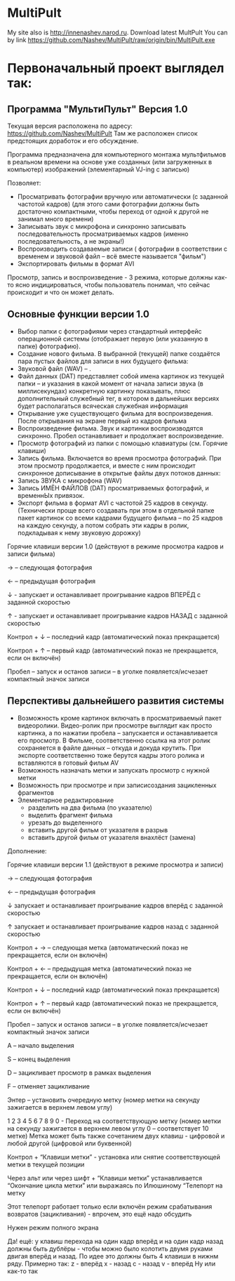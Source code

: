 MultiPult
=========

My site also is http://innenashev.narod.ru.
Download latest MultPult You can by link https://github.com/Nashev/MultiPult/raw/origin/bin/MultiPult.exe

Первоначальный проект выглядел так:
===================================

Программа "МультиПульт" Версия 1.0
----------------------------------

Текущая версия расположена по адресу: https://github.com/Nashev/MultiPult 
Там же расположен список предстоящих доработок и его обсуждение.

Программа предназначена для компьютерного монтажа мультфильмов в реальном времени на основе уже созданных (или загруженных в компьютер) изображений (элементарный VJ-ing с записью)

Позволяет:
* Просматривать фотографии вручную или автоматически (с заданной частотой кадров) (для этого сами фотографии должны быть достаточно компактными, чтобы переход от  одной к другой не занимал много времени)
* Записывать звук с микрофона и синхронно записывать последовательность просматриваемых кадров (именно последовательность, а не экраны!)
* Воспроизводить создаваемые записи ( фотографии в соответствии с временем и звуковой файл – всё вместе называется "фильм")
* Экспортировать фильмы в формат AVI

Просмотр, запись и воспроизведение - 3 режима, которые должны как-то ясно индицироваться, чтобы пользователь понимал, что сейчас происходит и что он может делать.

Основные функции версии 1.0
----------------------------------

* Выбор папки с фотографиями через стандартный интерфейс операционной системы (отображает первую (или указанную в папке) фотографию).
* Создание нового фильма. В выбранной (текущей) папке создаётся пара пустых файлов для записи в них будущего фильма:
* Звуковой файл (WAV) – .
* Файл данных (DAT) представляет собой имена картинок из текущей папки – и указания в какой момент от начала записи звука (в миллисекундах) конкретную картинку показывать, плюс дополнительный служебный тег, в котором в дальнейших версиях будет располагаться всяческая служебная информация
* Открывание уже существующего фильма для воспроизведения. После открывания на экране первый из кадров фильма
* Воспроизведение фильма. Звук и картинки воспроизводятся синхронно. Пробел останавливает и продолжает воспроизведение.
* Просмотр фотографий из папки с помощью клавиатуры (см. Горячие клавиши) 
* Запись фильма. Включается во время просмотра фотографий. При этом просмотр продолжается, и вместе с ним происходит синхронное дописывание в открытые файлы двух потоков данных:
* Запись ЗВУКА с микрофона (WAV)
* Запись ИМЁН ФАЙЛОВ (DAT) просматриваемых фотографий, и временнЫх привязок. 
* Экспорт фильма в формат AVI с частотой 25 кадров в секунду. (Технически проще всего создавать при этом в отдельной папке пакет картинок со всеми кадрами будущего фильма – по 25 кадров на каждую секунду, а потом собрать эти кадры в ролик, подкладывая к нему звуковую дорожку)


Горячие клавиши версии 1.0 (действуют в режиме просмотра кадров и записи фильма)

 → – следующая фотография

 ← – предыдущая фотография

 ↓ - запускает и останавливает проигрывание кадров ВПЕРЁД с заданной скоростью

 ↑ - запускает и останавливает проигрывание кадров НАЗАД с заданной скоростью

 Контрол  +  ↓  – последний кадр (автоматический показ прекращается)

 Контрол  +  ↑  – первый кадр (автоматический показ не прекращается, если он включён)

 Пробел  – запуск и останов записи – в уголке появляется/исчезает компактный значок записи

Перспективы дальнейшего развития системы
----------------------------------

* Возможность кроме картинок включать в просматриваемый пакет видеоролики. Видео-ролик при просмотре выглядит как просто картинка, а по нажатии пробела – запускается и останавливается его просмотр. В Фильме, соответственно ссылка на этот ролик сохраняется в файле данных – откуда и докуда крутить. При экспорте соответственно тоже берутся кадры этого ролика и вставляются в готовый фильм AV
* Возможность назначать метки и запускать просмотр с нужной метки
* Возможность при просмотре и при записисоздания зацикленных фрагментов
* Элементарное редактирование 
    * разделить на два фильма (по указателю)
    * выделить фрагмент фильма
    * урезать до выделенного
    * вставить другой фильм от указателя в разрыв
    * вставить другой фильм от указателя внахлёст (замена)

Дополнение:

Горячие клавиши версии 1.1 (действуют в режиме просмотра и записи)

 → – следующая фотография

 ← – предыдущая фотография

 ↓   запускает и останавливает проигрывание кадров вперёд с заданной скоростью

 ↑  запускает и останавливает проигрывание кадров назад с заданной скоростью

 Контрол  + → – следующая метка (автоматический показ не прекращается, если он включён)

 Контрол  + ← – предыдущая метка (автоматический показ не прекращается, если он включён)

 Контрол  +  ↓    – последний кадр (автоматический показ прекращается)

 Контрол  +  ↑   – первый кадр (автоматический показ не прекращается, если он включён)

 Пробел  – запуск и останов записи – в уголке появляется/исчезает компактный значок записи

 A – начало выделения

 S  – конец выделения 

 D – зацикливает просмотр в рамках выделения

 F  – отменяет зацикливание

 Энтер  – установить очередную метку (номер метки на секунду зажигается в верхнем левом углу)

 1   2   3   4   5   6   7   8   9   0  - Переход на соответствующую метку (номер метки на секунду зажигается в верхнем левом углу 0 – соответствует 10 метке)
Метка может быть также сочетанием двух клавиш - цифровой и любой другой (цифровой или буквенной)


 Контрол  +  “Клавиши метки”   - установка или снятие соответствующей метки в текущей позиции

Через альт или через шифт + “Клавиши метки” устанавливается “Окончание цикла метки” или выражаясь по Илюшиному “Телепорт на метку

Этот телепорт работает только если включён режим срабатывания возвратов (зацикливания) - впрочем, это ещё надо обсудить

Нужен режим полного экрана

Да! ещё: у клавиш перехода на один кадр вперёд и на один кадр назад должны быть дублёры - чтобы можно было колотить двумя руками двигая вперёд и назад. По идее это должны быть 4 клавиши в нижнм ряду. Примерно так:
z - вперёд
x - назад
c - назад
v - вперёд
Ну или как-то так

